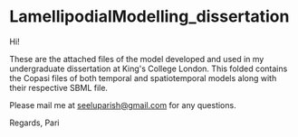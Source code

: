 # LamellipodialModelling_dissertation

Hi! 

These are the attached files of the model developed and used in my undergraduate dissertation at King's College London. This folded contains the Copasi files of
both temporal and spatiotemporal models along with their respective SBML file. 

Please mail me at seeluparish@gmail.com for any questions. 

Regards, 
Pari
